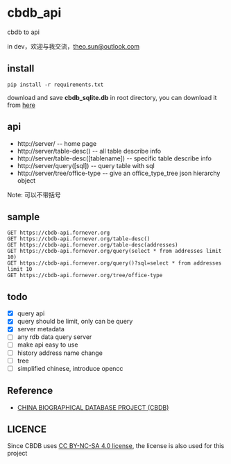 # cbdb_api

cbdb to api

in dev，欢迎与我交流，theo.sun@outlook.com

## install

```text
pip install -r requirements.txt
```

download and save **cbdb_sqlite.db** in root directory, you can download it from [here](http://projects.iq.harvard.edu/chinesecbdb/%E4%B8%8B%E8%BC%89cbdb%E5%96%AE%E6%A9%9F%E7%89%88)

## api

* http://server/ -- home page
* http://server/table-desc() -- all table describe info
* http://server/table-desc([tablename]) -- specific table describe info
* http://server/query([sql]) -- query table with sql
* http://server/tree/office-type -- give an office_type_tree json hierarchy object

Note: 可以不带括号


## sample

```text
GET https://cbdb-api.fornever.org
GET https://cbdb-api.fornever.org/table-desc()
GET https://cbdb-api.fornever.org/table-desc(addresses)
GET https://cbdb-api.fornever.org/query(select * from addresses limit 10)
GET https://cbdb-api.fornever.org/query()?sql=select * from addresses limit 10
GET https://cbdb-api.fornever.org/tree/office-type
```


## todo

* [x] query api
* [x] query should be limit, only can be query
* [x] server metadata
* [ ] any rdb data query server
* [ ] make api easy to use
* [ ] history address name change
* [ ] tree
* [ ] simplified chinese, introduce opencc

## Reference

* [CHINA BIOGRAPHICAL DATABASE PROJECT (CBDB)](http://projects.iq.harvard.edu/chinesecbdb)

## LICENCE

Since CBDB uses [CC BY-NC-SA 4.0 license](https://creativecommons.org/licenses/by-nc-sa/4.0/deed.zh), the license is also used for this project